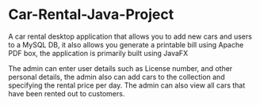 # Car-Rental-Java-Project
A car rental desktop application that allows you to add new cars and users to a MySQL DB, it also allows you generate a printable bill
using Apache PDF box, the application is primarily built using JavaFX

The admin can enter user details such as License number, and other personal details, the admin also can add cars to the collection and specifying the rental price per day. The admin can also view all cars that have been rented out to customers.

